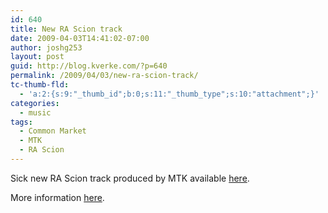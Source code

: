```yaml
---
id: 640
title: New RA Scion track
date: 2009-04-03T14:41:02-07:00
author: joshg253
layout: post
guid: http://blog.kverke.com/?p=640
permalink: /2009/04/03/new-ra-scion-track/
tc-thumb-fld:
  - 'a:2:{s:9:"_thumb_id";b:0;s:11:"_thumb_type";s:10:"attachment";}'
categories:
  - music
tags:
  - Common Market
  - MTK
  - RA Scion
---
```

Sick new RA Scion track produced by MTK available <a href="http://www.sendspace.com/file/ru3s5y">here</a>.

More information <a href="http://blogs.myspace.com/index.cfm?fuseaction=blog.view&amp;friendId=13625290&amp;blogId=480927212">here</a>.